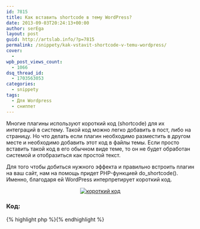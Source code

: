 ```yaml
---
id: 7815
title: Как вставить shortcode в тему WordPress?
date: 2013-09-03T20:24:13+00:00
author: serEga
layout: post
guid: http://artslab.info/?p=7815
permalink: /snippety/kak-vstavit-shortcode-v-temu-wordpress/
cover:
  -
wpb_post_views_count:
  - 1066
dsq_thread_id:
  - 1703563053
categories:
  - snippety
tags:
  - Для Wordpress
  - сниппет
---
```

Многие плагины используют короткий код (shortcode) для их интеграций в систему. Такой код можно легко добавить в пост, либо на страницу. Но что делать если плагин необходимо разместить в другом месте и необходимо добавить этот код в файлы темы. Если просто вставить такой код в его обычном виде теме, то он не будет обработан системой и отобразиться как простой текст.

<!--more-->

Для того чтобы добиться нужного эффекта и правильно встроить плагин на ваш сайт, нам на помощь придет PHP-функцией do_shortcode(). Именно, благодаря ей WordPress интерпретирует короткий код.

<center>
  <a href="http://googledrive.com/host/0B9lHVSSSdxdxd0hjdUdmRzY3Tjg/shortcode_v_wp.png"><img src="http://googledrive.com/host/0B9lHVSSSdxdxd0hjdUdmRzY3Tjg/shortcode_v_wp-300x86.png" alt="короткий код" class="aligncenter size-medium wp-image-7816" srcset="http://googledrive.com/host/0B9lHVSSSdxdxd0hjdUdmRzY3Tjg/shortcode_v_wp-300x86.png 300w, http://googledrive.com/host/0B9lHVSSSdxdxd0hjdUdmRzY3Tjg/shortcode_v_wp.png 622w" sizes="(max-width: 300px) 100vw, 300px" /></a>
</center>

### Код:

{% highlight php %}<?php echo do\_shortcode("[your\_shortcode]"); ?>{% endhighlight %}